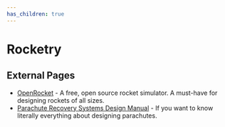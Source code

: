 ```yaml
---
has_children: true
---
```


# Rocketry

## External Pages

-   [OpenRocket] - A free, open source rocket simulator. A must-have for designing
    rockets of all sizes.
-   [Parachute Recovery Systems Design Manual][parachutes] - If you want to know
    literally everything about designing parachutes.

[openrocket]: http://openrocket.info/
[parachutes]: http://servidor.demec.ufpr.br/CFD/bibliografia/aerodinamica/PARACHUTE%20Recovery%20Systems%20Desgin%20Manual.pdf
